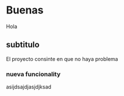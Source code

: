 # Buenas
Hola

## subtitulo
El proyecto consinte en que no haya problema

### nueva funcionality
asijdsajdjasjdjksad